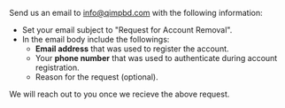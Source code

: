 Send us an email to info@qimpbd.com with the following information:

* Set your email subject to "Request for Account Removal".
* In the email body include the followings:
  * **Email address** that was used to register the account.
  * Your **phone number** that was used to authenticate during account registration.
  * Reason for the request (optional).

We will reach out to you once we recieve the above request.
